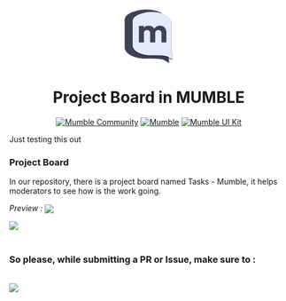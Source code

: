#

<div align="center">

  <img src="./frontend/public/android-chrome-512x512.png" width="20%">
  <h1 align="center">
    Project Board in MUMBLE
  </h1>

  <a href="https://discord.gg/9Du4KUY3dE">![Mumble Community](https://img.shields.io/discord/825371211399692308?label=Mumble%20Community&style=for-the-badge&logo=Discord)</a>
  <a href="https://www.mumble.dev">![Mumble](https://img.shields.io/badge/Mumble-Live%20Demo-9cf?style=for-the-badge)</a>
  <a href="http://mumble-lp.s3-website-us-west-2.amazonaws.com/">![Mumble UI Kit](https://img.shields.io/badge/Mumble-UI%20Kit-orange?style=for-the-badge)</a>

</div>

Just testing this out

### Project Board 

In our repository, there is a project board named Tasks - Mumble, it helps moderators to see how is the work going.
<br/>

*Preview :*
<img align="center" src="./images/projects-icon.PNG"/>

<img src="./images/project-board.gif">

#

### So please, while submitting a PR or Issue, make sure to :

<br/>

<img src="./images/activate-project.gif">